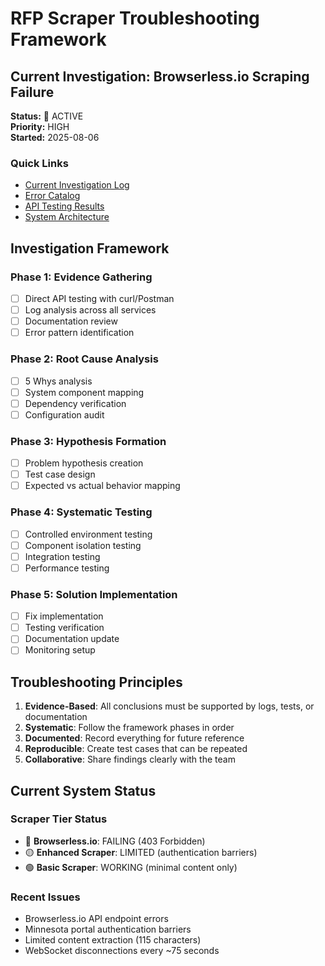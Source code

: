 
# RFP Scraper Troubleshooting Framework

## Current Investigation: Browserless.io Scraping Failure

**Status:** 🔴 ACTIVE  
**Priority:** HIGH  
**Started:** 2025-08-06  

### Quick Links
- [Current Investigation Log](./investigations/2025-08-06-browserless-scraping-failure.md)
- [Error Catalog](./error-catalog.md)
- [API Testing Results](./api-tests/)
- [System Architecture](./architecture.md)

## Investigation Framework

### Phase 1: Evidence Gathering
- [ ] Direct API testing with curl/Postman
- [ ] Log analysis across all services
- [ ] Documentation review
- [ ] Error pattern identification

### Phase 2: Root Cause Analysis
- [ ] 5 Whys analysis
- [ ] System component mapping
- [ ] Dependency verification
- [ ] Configuration audit

### Phase 3: Hypothesis Formation
- [ ] Problem hypothesis creation
- [ ] Test case design
- [ ] Expected vs actual behavior mapping

### Phase 4: Systematic Testing
- [ ] Controlled environment testing
- [ ] Component isolation testing
- [ ] Integration testing
- [ ] Performance testing

### Phase 5: Solution Implementation
- [ ] Fix implementation
- [ ] Testing verification
- [ ] Documentation update
- [ ] Monitoring setup

## Troubleshooting Principles

1. **Evidence-Based**: All conclusions must be supported by logs, tests, or documentation
2. **Systematic**: Follow the framework phases in order
3. **Documented**: Record everything for future reference
4. **Reproducible**: Create test cases that can be repeated
5. **Collaborative**: Share findings clearly with the team

## Current System Status

### Scraper Tier Status
- 🔴 **Browserless.io**: FAILING (403 Forbidden)
- 🟡 **Enhanced Scraper**: LIMITED (authentication barriers)
- 🟢 **Basic Scraper**: WORKING (minimal content only)

### Recent Issues
- Browserless.io API endpoint errors
- Minnesota portal authentication barriers
- Limited content extraction (115 characters)
- WebSocket disconnections every ~75 seconds
